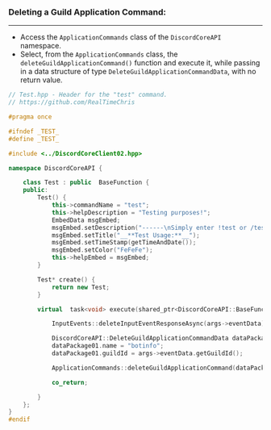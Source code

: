 
### **Deleting a Guild Application Command:**
---
- Access the `ApplicationCommands` class of the `DiscordCoreAPI` namespace.
- Select, from the `ApplicationCommands` class, the `deleteGuildApplicationCommand()` function and execute it, while passing in a data structure of type `DeleteGuildApplicationCommandData`, with no return value.

```cpp
// Test.hpp - Header for the "test" command.
// https://github.com/RealTimeChris

#pragma once

#ifndef _TEST_
#define _TEST_

#include <../DiscordCoreClient02.hpp>

namespace DiscordCoreAPI {

	class Test : public  BaseFunction {
	public:
		Test() {
			this->commandName = "test";
			this->helpDescription = "Testing purposes!";
			EmbedData msgEmbed;
			msgEmbed.setDescription("------\nSimply enter !test or /test!\n------");
			msgEmbed.setTitle("__**Test Usage:**__");
			msgEmbed.setTimeStamp(getTimeAndDate());
			msgEmbed.setColor("FeFeFe");
			this->helpEmbed = msgEmbed;
		}

		Test* create() {
			return new Test;
		}

		virtual  task<void> execute(shared_ptr<DiscordCoreAPI::BaseFunctionArguments> args) {

			InputEvents::deleteInputEventResponseAsync(args->eventData);

			DiscordCoreAPI::DeleteGuildApplicationCommandData dataPackage01;
			dataPackage01.name = "botinfo";
			dataPackage01.guildId = args->eventData.getGuildId();

			ApplicationCommands::deleteGuildApplicationCommand(dataPackage01);

			co_return;

		}
	};
}
#endif
```
